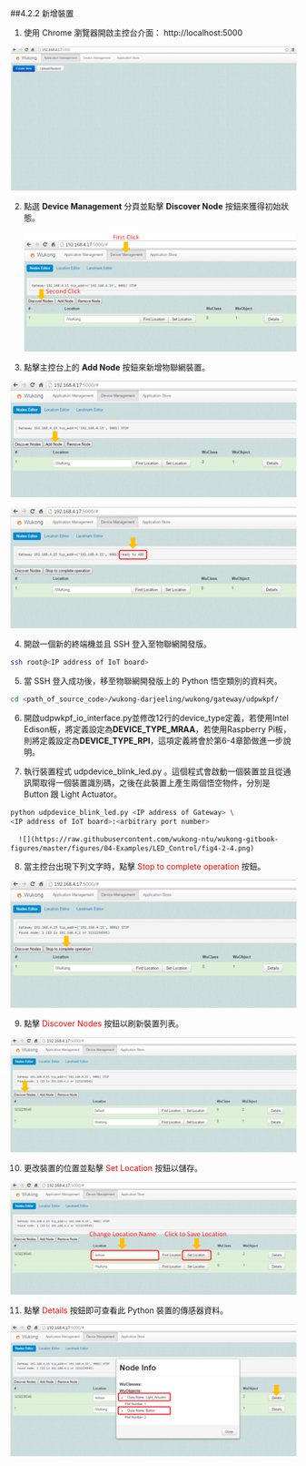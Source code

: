 ##4.2.2 新增裝置

1. 使用 Chrome 瀏覽器開啟主控台介面： http://localhost:5000  
  <!-- (Currently, only Chrome browser supports FBP editor)  -->
   
  ![](https://raw.githubusercontent.com/wukong-ntu/wukong-gitbook-figures/master/figures/04-Examples/LED_Control/19.png)

2. 點選 **Device Management** 分頁並點擊 **Discover Node** 按鈕來獲得初始狀態。
        
   ![](https://raw.githubusercontent.com/wukong-ntu/wukong-gitbook-figures/master/figures/04-Examples/LED_Control/20.png)

3. 點擊主控台上的 **Add Node** 按鈕來新增物聯網裝置。
    
 ![](https://raw.githubusercontent.com/wukong-ntu/wukong-gitbook-figures/master/figures/04-Examples/LED_Control/201.png)
        
 ![](https://raw.githubusercontent.com/wukong-ntu/wukong-gitbook-figures/master/figures/04-Examples/LED_Control/21.png)

4. 開啟一個新的終端機並且 SSH 登入至物聯網開發版。
    
  ```bash
  ssh root@<IP address of IoT board>
  ```

5. 當 SSH 登入成功後，移至物聯網開發版上的 Python 悟空類別的資料夾。
  ```bash
  cd <path_of_source_code>/wukong-darjeeling/wukong/gateway/udpwkpf/   
  ```   

6. 開啟udpwkpf_io_interface.py並修改12行的device_type定義，若使用Intel Edison板，將定義設定為**DEVICE_TYPE_MRAA**，若使用Raspberry Pi板，則將定義設定為**DEVICE_TYPE_RPI**，這項定義將會於第6-4章節做進一步說明。 
     
7. 執行裝置程式 udpdevice_blink_led.py 。這個程式會啟動一個裝置並且從通訊閘取得一個裝置識別碼，之後在此裝置上產生兩個悟空物件，分別是 Button 跟 Light Actuator。
  ```bash
  python udpdevice_blink_led.py <IP address of Gateway> \
  <IP address of IoT board>:<arbitrary port number>
  ```
      ![](https://raw.githubusercontent.com/wukong-ntu/wukong-gitbook-figures/master/figures/04-Examples/LED_Control/fig4-2-4.png)

8.  當主控台出現下列文字時，點擊 <font color="red">Stop to complete operation</font> 按鈕。
     
 ![](https://raw.githubusercontent.com/wukong-ntu/wukong-gitbook-figures/master/figures/04-Examples/LED_Control/24.png)

9.  點擊 <font color="red">Discover Nodes</font> 按鈕以刷新裝置列表。  

  ![](https://raw.githubusercontent.com/wukong-ntu/wukong-gitbook-figures/master/figures/04-Examples/LED_Control/26.png)

10. 更改裝置的位置並點擊 <font color="red">Set Location</font> 按鈕以儲存。

  ![](https://raw.githubusercontent.com/wukong-ntu/wukong-gitbook-figures/master/figures/04-Examples/LED_Control/27.png)

11. 點擊 <font color="red">Details</font> 按鈕即可查看此 Python 裝置的傳感器資料。

 ![](https://raw.githubusercontent.com/wukong-ntu/wukong-gitbook-figures/master/figures/04-Examples/LED_Control/28.png)


